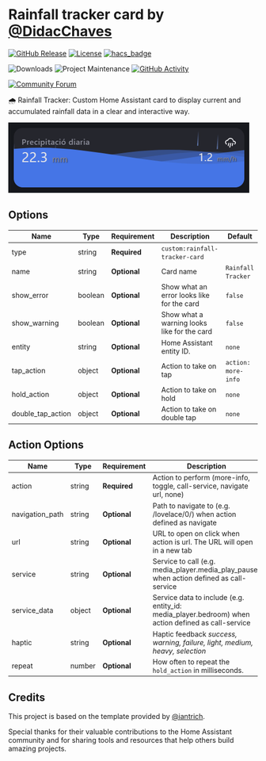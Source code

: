 # Rainfall tracker card by [@DidacChaves](https://www.github.com/DidacChaves)

[![GitHub Release][releases-shield]][releases]
[![License][license-shield]](LICENSE.md)
[![hacs_badge](https://img.shields.io/badge/HACS-Custom-orange.svg?style=for-the-badge)](https://github.com/custom-components/hacs)

![Downloads][downloads]
![Project Maintenance][maintenance-shield]
[![GitHub Activity][commits-shield]][commits]

[![Community Forum][forum-shield]][forum]

🌧️ Rainfall Tracker: Custom Home Assistant card to display current and accumulated rainfall data in a clear and interactive way.

![Default](https://github.com/didacchaves/rainfall-tracker-card/blob/master/docs/images/img.png?raw=true)

## Options

| Name              | Type    | Requirement  | Description                                     | Default             |
| ----------------- | ------- | ------------ |-------------------------------------------------|---------------------|
| type              | string  | **Required** | `custom:rainfall-tracker-card`                  |                     | 
| name              | string  | **Optional** | Card name                                       | `Rainfall Tracker`  |
| show_error        | boolean | **Optional** | Show what an error looks like for the card      | `false`             |
| show_warning      | boolean | **Optional** | Show what a warning looks like for the card     | `false`             |
| entity            | string  | **Optional** | Home Assistant entity ID.                       | `none`              |
| tap_action        | object  | **Optional** | Action to take on tap                           | `action: more-info` |
| hold_action       | object  | **Optional** | Action to take on hold                          | `none`              |
| double_tap_action | object  | **Optional** | Action to take on double tap                    | `none`              |

## Action Options

| Name            | Type   | Requirement  | Description                                                                                        | Default     |
| --------------- | ------ | ------------ |----------------------------------------------------------------------------------------------------|-------------|
| action          | string | **Required** | Action to perform (more-info, toggle, call-service, navigate url, none)                            | `more-info` |
| navigation_path | string | **Optional** | Path to navigate to (e.g. /lovelace/0/) when action defined as navigate                            | `none`      |
| url             | string | **Optional** | URL to open on click when action is url. The URL will open in a new tab                            | `none`      |
| service         | string | **Optional** | Service to call (e.g. media_player.media_play_pause) when action defined as call-service           | `none`      |
| service_data    | object | **Optional** | Service data to include (e.g. entity_id: media_player.bedroom) when action defined as call-service | `none`      |
| haptic          | string | **Optional** | Haptic feedback _success, warning, failure, light, medium, heavy, selection_                       | `none`      |
| repeat          | number | **Optional** | How often to repeat the `hold_action` in milliseconds.                                             | `none`      |

## Credits

This project is based on the template provided by [@iantrich](https://www.github.com/iantrich).

Special thanks for their valuable contributions to the Home Assistant community and for sharing tools and resources that help others build amazing projects.

[commits-shield]: https://img.shields.io/github/commit-activity/y/DidacChaves/rainfall-tracker-card.svg?style=for-the-badge
[commits]: https://github.com/DidacChaves/rainfall-tracker-card/commits/master
[devcontainer]: https://code.visualstudio.com/docs/remote/containers
[discord-shield]: https://img.shields.io/discord/330944238910963714.svg?style=for-the-badge
[forum-shield]: https://img.shields.io/badge/community-forum-brightgreen.svg?style=for-the-badge
[forum]: https://community.home-assistant.io/c/projects/frontend
[license-shield]: https://img.shields.io/github/license/DidacChaves/rainfall-tracker-card.svg?style=for-the-badge
[maintenance-shield]: https://img.shields.io/maintenance/yes/2025.svg?style=for-the-badge
[releases-shield]: https://img.shields.io/github/release/DidacChaves/rainfall-tracker-card.svg?style=for-the-badge
[releases]: https://github.com/DidacChaves/rainfall-tracker-card/releases
[downloads]: https://img.shields.io/github/downloads/DidacChaves/rainfall-tracker-card/total?style=for-the-badge
```
